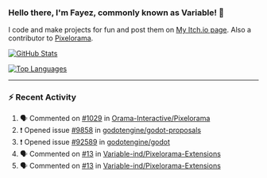 ### Hello there, I'm Fayez, commonly known as Variable! 👋
I code and make projects for fun and post them on [My Itch.io page](https://variable-industries.itch.io/). Also a contributor to [Pixelorama](https://github.com/Orama-Interactive/Pixelorama).

[![GitHub Stats](https://github-readme-stats.vercel.app/api/?username=Variable-ind&show_icons=true&theme=merko)](https://github.com/anuraghazra/github-readme-stats)

[![Top Languages](https://github-readme-stats.vercel.app/api/top-langs/?username=Variable-ind&layout=compact&theme=merko)](https://github.com/anuraghazra/github-readme-stats)

---

### :zap: Recent Activity

<!--START_SECTION:activity-->
1. 🗣 Commented on [#1029](https://github.com/Orama-Interactive/Pixelorama/issues/1029#issuecomment-2198584266) in [Orama-Interactive/Pixelorama](https://github.com/Orama-Interactive/Pixelorama)
2. ❗ Opened issue [#9858](https://github.com/godotengine/godot-proposals/issues/9858) in [godotengine/godot-proposals](https://github.com/godotengine/godot-proposals)
3. ❗ Opened issue [#92589](https://github.com/godotengine/godot/issues/92589) in [godotengine/godot](https://github.com/godotengine/godot)
4. 🗣 Commented on [#13](https://github.com/Variable-ind/Pixelorama-Extensions/issues/13#issuecomment-2123766149) in [Variable-ind/Pixelorama-Extensions](https://github.com/Variable-ind/Pixelorama-Extensions)
5. 🗣 Commented on [#13](https://github.com/Variable-ind/Pixelorama-Extensions/issues/13#issuecomment-2123557404) in [Variable-ind/Pixelorama-Extensions](https://github.com/Variable-ind/Pixelorama-Extensions)
<!--END_SECTION:activity-->

<!--
**Variable-ind/Variable-ind** is a ✨ _special_ ✨ repository because its `README.md` (this file) appears on your GitHub profile.

Here are some ideas to get you started:
- 🌱 I’m currently studying at ...
- 🔭 I’m currently working on ...
- 👯 I’m looking to collaborate on ...
- 🤔 I’m looking for help with ...
- 💬 Ask me about ...
- 📫 How to reach me: ...
- ⚡ Fun fact: ...
-->
